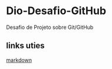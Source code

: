 # Dio-Desafio-GitHub
Desafio de Projeto sobre Git/GitHub


## links uties
[markdown](https://www.markdownguide.org/getting-started/) 
